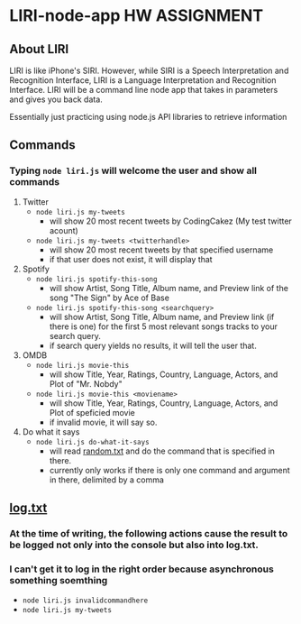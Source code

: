 # LIRI-node-app HW ASSIGNMENT

## About LIRI
LIRI is like iPhone's SIRI. However, while SIRI is a Speech Interpretation and Recognition Interface, LIRI is a Language Interpretation and Recognition Interface. LIRI will be a command line node app that takes in parameters and gives you back data.

Essentially just practicing using node.js API libraries to retrieve information 


## Commands

### Typing `node liri.js` will welcome the user and show all commands


1. Twitter
    * `node liri.js my-tweets` 
        * will show 20 most recent tweets by CodingCakez (My test twitter acount)
    * `node liri.js my-tweets <twitterhandle>` 
        * will show 20 most recent tweets by that specified username
        * if that user does not exist, it will display that
2. Spotify
    * `node liri.js spotify-this-song`
        * will show Artist, Song Title, Album name, and Preview link of the song "The Sign" by Ace of Base
    * `node liri.js spotify-this-song <searchquery>`
        * will show Artist, Song Title, Album name, and Preview link (if there is one) for the first 5 most relevant songs tracks to your search query.
        * if search query yields no results, it will tell the user that.
3. OMDB
    * `node liri.js movie-this`
        * will show Title, Year, Ratings, Country, Language, Actors, and Plot of "Mr. Nobdy"
    * `node liri.js movie-this <moviename>`
        * will show Title, Year, Ratings, Country, Language, Actors, and Plot of speficied movie
        * if invalid movie, it will say so.
4. Do what it says
    * `node liri.js do-what-it-says`
        * will read [random.txt](./random.txt) and do the command that is specified in there.
        * currently only works if there is only one command and argument in there, delimited by a comma



## [log.txt](./log.txt)
### At the time of writing, the following actions cause the result to be logged not only into the console but also into log.txt.
### I can't get it to log in the right order because asynchronous something soemthing
* `node liri.js invalidcommandhere`
* `node liri.js my-tweets`
